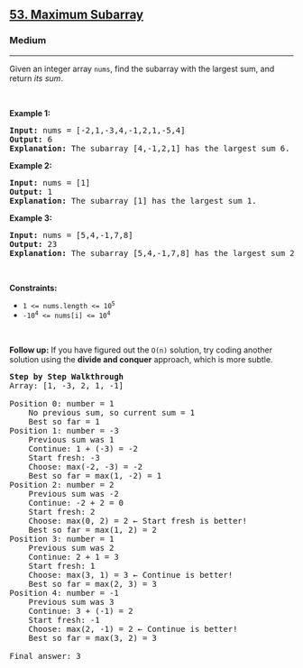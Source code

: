 <h2><a href="https://leetcode.com/problems/maximum-subarray">53. Maximum Subarray</a></h2><h3>Medium</h3><hr><p>Given an integer array <code>nums</code>, find the <span data-keyword="subarray-nonempty">subarray</span> with the largest sum, and return <em>its sum</em>.</p>

<p>&nbsp;</p>
<p><strong class="example">Example 1:</strong></p>

<pre>
<strong>Input:</strong> nums = [-2,1,-3,4,-1,2,1,-5,4]
<strong>Output:</strong> 6
<strong>Explanation:</strong> The subarray [4,-1,2,1] has the largest sum 6.
</pre>

<p><strong class="example">Example 2:</strong></p>

<pre>
<strong>Input:</strong> nums = [1]
<strong>Output:</strong> 1
<strong>Explanation:</strong> The subarray [1] has the largest sum 1.
</pre>

<p><strong class="example">Example 3:</strong></p>

<pre>
<strong>Input:</strong> nums = [5,4,-1,7,8]
<strong>Output:</strong> 23
<strong>Explanation:</strong> The subarray [5,4,-1,7,8] has the largest sum 23.
</pre>

<p>&nbsp;</p>
<p><strong>Constraints:</strong></p>

<ul>
	<li><code>1 &lt;= nums.length &lt;= 10<sup>5</sup></code></li>
	<li><code>-10<sup>4</sup> &lt;= nums[i] &lt;= 10<sup>4</sup></code></li>
</ul>

<p>&nbsp;</p>
<p><strong>Follow up:</strong> If you have figured out the <code>O(n)</code> solution, try coding another solution using the <strong>divide and conquer</strong> approach, which is more subtle.</p>

<pre>
<strong>Step by Step Walkthrough</strong>
Array: [1, -3, 2, 1, -1]
	
Position 0: number = 1  
	No previous sum, so current sum = 1
	Best so far = 1
Position 1: number = -3  
	Previous sum was 1
	Continue: 1 + (-3) = -2
	Start fresh: -3
  	Choose: max(-2, -3) = -2
	Best so far = max(1, -2) = 1
Position 2: number = 2  
	Previous sum was -2
	Continue: -2 + 2 = 0  
	Start fresh: 2
	Choose: max(0, 2) = 2 ← Start fresh is better!
	Best so far = max(1, 2) = 2
Position 3: number = 1
	Previous sum was 2
	Continue: 2 + 1 = 3
	Start fresh: 1
	Choose: max(3, 1) = 3 ← Continue is better!
	Best so far = max(2, 3) = 3
Position 4: number = -1  
	Previous sum was 3  
	Continue: 3 + (-1) = 2
	Start fresh: -1
	Choose: max(2, -1) = 2 ← Continue is better!
	Best so far = max(3, 2) = 3

Final answer: 3
</pre>

